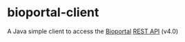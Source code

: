 bioportal-client
================

A Java simple client to access the [Bioportal](http://bioportal.bioontology.org/) [REST API](http://data.bioontology.org/documentation) (v4.0)
